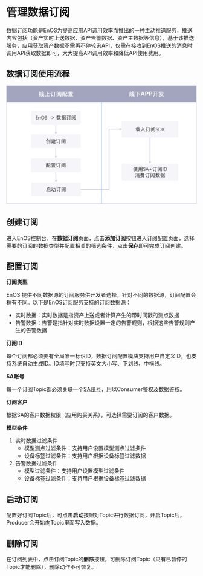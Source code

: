 # 管理数据订阅
数据订阅功能是EnOS为提高应用API调用效率而推出的一种主动推送服务，推送内容包括（资产实时上送数据、资产告警数据、资产主数据等信息），基于该推送服务，应用获取资产数据不需再不停轮询API，仅需在接收到EnOS推送的消息时调用API获取数据即可，大大提高API调用效率和降低API使用费用。

## 数据订阅使用流程
![](media/data_subscription_process.png)

## 创建订阅
进入EnOS控制台，在**数据订阅**页面，点击**添加订阅**按钮进入订阅配置页面，选择需要的订阅的数据类型并配置相关的筛选条件，点击**保存**即可完成订阅创建。

## 配置订阅
**订阅类型**

EnOS 提供不同数据源的订阅服务供开发者选择，针对不同的数据源，订阅配置会稍有不同。以下是EnOS订阅服务支持的订阅数据源：

- 实时数据：实时数据是指资产上送或者计算产生的带时间戳的测点数据
- 告警数据：告警是指针对实时数据设置一定的告警规则，根据这些告警规则产生的告警数据

**订阅ID**

每个订阅都必须要有全局唯一标识ID，数据订阅配置模块支持用户自定义ID，也支持系统自动生成ID。ID填写时只支持英文大小写、下划线、中横线。

**SA账号**

每一个订阅Topic都必须关联一个[SA账号](/www)，用以Consumer鉴权及数据鉴权。

**订阅客户**

根据SA的客户数据权限（应用购买关系），可选择需要订阅的客户数据。

**模型条件**

1. 实时数据过滤条件
   - 模型测点过滤条件：支持用户设置模型测点过滤条件
   - 设备标签过滤条件：支持用户根据设备标签过滤数据
2. 告警数据过滤条件
   - 模型过滤条件：支持用户设置模型过滤条件
   - 设备标签过滤条件：支持用户根据设备标签过滤数据

## 启动订阅
配置好订阅Topic后，可点击**启动**按钮对Topic进行数据订阅，开启Topic后，Producer会开始向Topic里面写入数据。

## 删除订阅

在订阅列表中，点击订阅Topic的**删除**按钮，可删除订阅Topic（只有已暂停的Topic才能删除），删除动作不可恢复。
